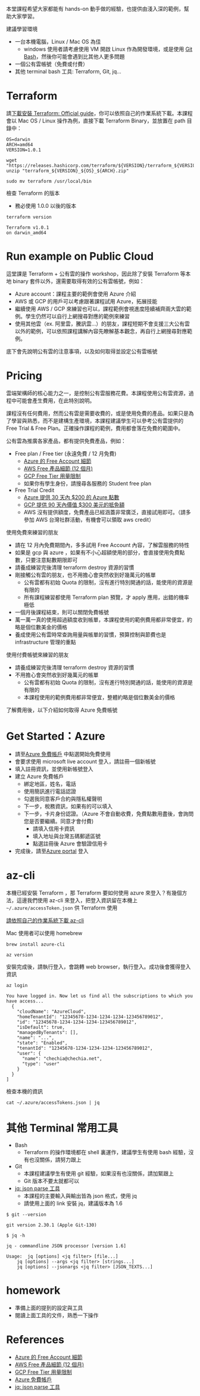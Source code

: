 本堂課程希望大家都能有 hands-on 動手做的經驗，也提供由淺入深的範例，幫助大家學習。

建議學習環境
- 一台本機電腦，Linux / Mac OS 為佳
  - windows 使用者請考慮使用 VM 開啟 Linux 作為開發環境，或是使用 [Git Bash](https://gitforwindows.org/)，然後你可能會遇到比其他人更多問題
- 一個公有雲帳號（免費或付費）
- 其他 terminal bash 工具: Terraform, Git, jq...

# Terraform

請[下載安裝 Terraform: Official guide](https://www.terraform.io/downloads.html)，你可以依照自己的作業系統下載。本課程會以 Mac OS / Linux 操作為例，直接下載 Terraform Binary，並放置在 path 目錄中：

```
OS=darwin
ARCH=amd64
VERSION=1.0.1

wget "https://releases.hashicorp.com/terraform/${VERSION}/terraform_${VERSION}_${OS}_${ARCH}.zip"
unzip "terraform_${VERSION}_${OS}_${ARCH}.zip"

sudo mv terraform /usr/local/bin
```

檢查 Terraform 的版本
- 務必使用 1.0.0 以後的版本

```
terraform version

Terraform v1.0.1
on darwin_amd64
```

# Run example on Public Cloud

這堂課是 Terraform + 公有雲的操作 workshop，因此除了安裝 Terraform 等本地 binary 套件以外，還需要取得有效的公有雲帳號，例如：
- Azure account：課程主要的範例會使用 Azure 介紹
- AWS 或 GCP 的用戶可以考慮跟著課程試用 Azure，拓展技能
- 繼續使用 AWS / GCP 來練習也可以，課程範例會視進度陸續補齊兩大雲的範例。學生仍然可以自行上網搜尋對應的範例來練習
- 使用其他雲（ex. 阿里雲，騰訊雲...）的朋友，課程短期不會支援三大公有雲以外的範例，可以依照課程講解內容先瞭解基本觀念，再自行上網搜尋對應範例。

底下會先說明公有雲的注意事項，以及如何取得並設定公有雲帳號

# Pricing

雲端架構師的核心能力之一，是控制公有雲服務花費。本課程使用公有雲資源，過程中可能會產生費用，在此特別說明。

課程沒有任何費用，然而公有雲是需要收費的，或是使用免費的產品。如果只是為了學習與熟悉，而不是建構生產環境，本課程建議學生可以參考公有雲提供的 Free Trial & Free Plan。正確操作課程的範例，費用都會落在免費的範圍中。

公有雲為推廣各家產品，都有提供免費產品，例如：

- Free plan / Free tier (永遠免費 / 12 月免費)
  - [Azure 的 Free Account 細節](https://azure.microsoft.com/zh-tw/free/free-account-faq/)
  - [AWS Free 產品細節 (12 個月)](https://aws.amazon.com/tw/free/)
  - [GCP Free Tier 用量限制](https://cloud.google.com/free/docs/gcp-free-tier#free-tier-usage-limits)
  - 如果你有學生身份，請搜尋各服務的 Student free plan
- Free Trial Credit
  - [Azure 提供 30 天內 $200 的 Azure 點數](https://azure.microsoft.com/zh-tw/free/)
  - [GCP 提供 90 天內價值 $300 美元的抵免額](https://cloud.google.com/free/docs/gcp-free-tier/#free-trial)
  - AWS 沒有提供額度，免費產品已經涵蓋非常廣泛，直接試用即可。（請多參加 AWS 台灣社群活動，有機會可以領取 aws credit）

使用免費來練習的朋友
- 請在 12 月內免費期間內，多多試用 Free Account 內容，了解雲服務的特性
- 如果是 gcp 與 azure ，如果有不小心超額使用的部分，會直接使用免費點數，只要注意點數期限即可
- 請養成練習完後清理 terraform destroy 資源的習慣
- 剛接觸公有雲的朋友，也不用擔心會突然收到好幾萬元的帳單
  - 公有雲都有初始 Quota 的限制，沒有進行特別開通的話，能使用的資源是有限的
  - 所有課程練習都使用 Terraform plan 預覽，才 apply 應用，出錯的機率極低
- 一個月後課程結束，則可以關閉免費帳號
- 萬一萬一真的使用超過額度收到帳單，本課程使用的範例費用都非常便宜，約略是個位數美金的價格
- 養成使用公有雲時常查詢用量與帳單的習慣，預算控制與節費也是 infrastructure 管理的重點

使用付費帳號來練習的朋友
- 請養成練習完後清理 terraform destroy 資源的習慣
- 不用擔心會突然收到好幾萬元的帳單
  - 公有雲都有初始 Quota 的限制，沒有進行特別開通的話，能使用的資源是有限的
  - 本課程使用的範例費用都非常便宜，整體約略是個位數美金的價格

了解費用後，以下介紹如何取得 Azure 免費帳號

# Get Started：Azure

- 請至[Azure 免費帳戶](https://azure.microsoft.com/zh-tw/free/) 中點選開始免費使用
- 會要求使用 microsoft live account 登入，請註冊一個新帳號
- 填入註冊資訊，並使用新帳號登入
- 建立 Azure 免費帳戶
  - 綁定地區，姓名，電話
  - 使用簡訊進行電話認證
  - 勾選我同意客戶合約與隱私權聲明
  - 下一步，稅務資訊，如果有的可以填入
  - 下一步，卡片身份認證。（Azure 不會自動收費，免費點數用盡後，會詢問您是否要繼續。同意才會付費)
    - 請填入信用卡資訊
    - 填入地址與台灣五碼郵遞區號
    - 點選註冊後 Azure 會驗證信用卡
- 完成後，請至[Azure portal](https://azure.microsoft.com/zh-tw/features/azure-portal/) 登入

# az-cli

本機已經安裝 Terraform ，那 Terraform 要如何使用 azure 來登入？有幾個方法，這邊我們使用 az-cli 來登入，把登入資訊留在本機上 `~/.azure/accessToken.json` 供 Terraform 使用

[請依照自己的作業系統下載 az-cli](https://docs.microsoft.com/zh-tw/cli/azure/install-azure-cli)

Mac 使用者可以使用 homebrew

```
brew install azure-cli

az version
```

安裝完成後，請執行登入，會跳轉 web browser，執行登入。成功後會獲得登入資訊

```
az login

You have logged in. Now let us find all the subscriptions to which you have access...
  {
    "cloudName": "AzureCloud",
    "homeTenantId": "12345678-1234-1234-1234-123456789012",
    "id": "12345678-1234-1234-1234-123456789012",
    "isDefault": true,
    "managedByTenants": [],
    "name": "...",
    "state": "Enabled",
    "tenantId": "12345678-1234-1234-1234-123456789012",
    "user": {
      "name": "chechia@chechia.net",
      "type": "user"
    }
  }
]
```

檢查本機的資訊
```
cat ~/.azure/accessTokens.json | jq
```

# 其他 Terminal 常用工具

- Bash
  - Terraform 的操作環境都在 shell 裏運作，建議學生有使用 bash 經驗，沒有也沒關係，請努力跟上
- Git
  - 本課程建議學生有使用 git 經驗，如果沒有也沒關係，請加緊跟上
  - Git 版本不要太就都可以
- [jq: json parse 工具](https://stedolan.github.io/jq/)
  - 本課程的主要輸入與輸出皆為 json 格式，使用 jq
  - 請使用上面的 link 安裝 jq，建議版本為 1.6

```
$ git --version

git version 2.30.1 (Apple Git-130)

$ jq -h

jq - commandline JSON processor [version 1.6]

Usage:	jq [options] <jq filter> [file...]
	jq [options] --args <jq filter> [strings...]
	jq [options] --jsonargs <jq filter> [JSON_TEXTS...]
```

# homework

- 準備上面的提到的設定與工具
- 閱讀上面工具的文件，熟悉一下操作

# References

- [Azure 的 Free Account 細節](https://azure.microsoft.com/zh-tw/free/free-account-faq/)
- [AWS Free 產品細節 (12 個月)](https://aws.amazon.com/tw/free/)
- [GCP Free Tier 用量限制](https://cloud.google.com/free/docs/gcp-free-tier#free-tier-usage-limits)
- [Azure 免費帳戶](https://azure.microsoft.com/zh-tw/free/)
- [jq: json parse 工具](https://stedolan.github.io/jq/)
